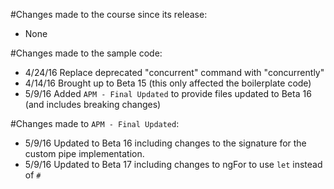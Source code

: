 #Changes made to the course since its release:
- None

#Changes made to the sample code:
- 4/24/16 Replace deprecated "concurrent" command with "concurrently"
- 4/14/16 Brought up to Beta 15 (this only affected the boilerplate code)
- 5/9/16  Added `APM - Final Updated` to provide files updated to Beta 16 (and includes breaking changes)

#Changes made to `APM - Final Updated`:
- 5/9/16  Updated to Beta 16 including changes to the signature for the custom pipe implementation.
- 5/9/16  Updated to Beta 17 including changes to ngFor to use `let` instead of `#`
